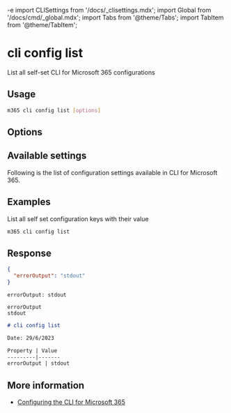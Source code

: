 -e <!-- DISCLAIMER: All secrets, passwords, and sensitive values in this document are examples only and not real credentials. -->
import CLISettings from '/docs/_clisettings.mdx';
import Global from '/docs/cmd/_global.mdx';
import Tabs from '@theme/Tabs';
import TabItem from '@theme/TabItem';

# cli config list

List all self-set CLI for Microsoft 365 configurations

## Usage

```sh
m365 cli config list [options]
```

## Options

<Global />

## Available settings

Following is the list of configuration settings available in CLI for Microsoft 365.

<CLISettings />

## Examples

List all self set configuration keys with their value

```sh
m365 cli config list
```

## Response

<Tabs>
  <TabItem value="JSON">

  ```json
  {
    "errorOutput": "stdout"
  }
  ```

  </TabItem>
  <TabItem value="Text">

  ```text
  errorOutput: stdout
  ```

  </TabItem>
  <TabItem value="CSV">

  ```csv
  errorOutput
  stdout
  ```

  </TabItem>
  <TabItem value="Markdown">

  ```md
  # cli config list

  Date: 29/6/2023

  Property | Value
  ---------|-------
  errorOutput | stdout
  ```

  </TabItem>
</Tabs>

## More information

- [Configuring the CLI for Microsoft 365](../../../user-guide/configuring-cli.mdx)
